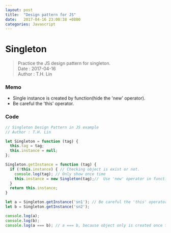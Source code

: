 ```yaml
---
layout: post
title:  "Design pattern for JS"
date:   2017-04-16 23:00:38 +0800
categories: Javascript
---
```


# Singleton
>Practice the JS design pattern for singleton.<br>
>Date : 2017-04-16<br>
>Author : T.H. Lin<br>

### Memo
* Single instance is created by function(hide the 'new' operator).
* Be careful the 'this' operator.

### Code
```Javascript
// Singleton Design Pattern in JS example
// Author : T.H. Lin

let Singleton = function (tag) {
  this.tag = tag;
  this.instance = null;
};

Singleton.getInstance = function (tag) {
  if (!this.instance) { // Checking object is exist or not.
    console.log(tag); // Only show once time
    this.instance = new Singleton(tag);//  Use 'new' operator in function.
  }
  return this.instance;
}

let a = Singleton.getInstance('sn1'); // Be careful the 'this' operator.
let b = Singleton.getInstance('sn2');

console.log(a);
console.log(b);
console.log(a === b); // a === b, because object only is created once time.
```

